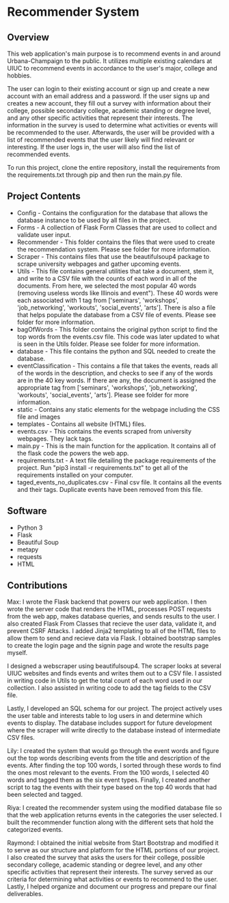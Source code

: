 # Recommender System

## Overview

This web application's main purpose is to recommend events in and around Urbana-Champaign to the public. It utilizes multiple existing calendars at UIUC to recommend events in accordance to the user's major, college and hobbies.

The user can login to their existing account or sign up and create a new account with an email address and a password. If the user signs up and creates a new account, they fill out a survey with information about their college, possible secondary college, academic standing or degree level, and any other specific activities that represent their interests. The information in the survey is used to determine what activities or events will be recommended to the user. Afterwards, the user will be provided with a list of recommended events that the user likely will find relevant or interesting. If the user logs in, the user will also find the list of recommended events.

To run this project, clone the entire repository, install the requirements from the requirements.txt through pip and then run the main.py file.

## Project Contents

* Config - Contains the configuration for the database that allows the database instance to be used by all files in the project.
* Forms - A collection of Flask Form Classes that are used to collect and validate user input. 
* Recommender - This folder contains the files that were used to create the recommendation system. Please see folder for more information.
* Scraper - This contains files that use the beautifulsoup4 package to scrape university webpages and gather upcoming events.
* Utils - This file contains general utilities that take a document, stem it, and write to a CSV file with the counts of each word in all of the documents. From here, we selected the most popular 40 words (removing useless words like Illinois and event"). These 40 words were each associated with 1 tag from \['seminars', 'workshops', 'job_networking', 'workouts', 'social_events', 'arts'\]. There is also a file that helps populate the database from a CSV file of events. Please see folder for more information.
* bagOfWords - This folder contains the original python script to find the top words from the events.csv file. This code was later updated to what is seen in the Utils folder. Please see folder for more information.
* database - This file contains the python and SQL needed to create the database.
* eventClassification - This contains a file that takes the events, reads all of the words in the description, and checks to see if any of the words are in the 40 key words. If there are any, the document is assigned the appropriate tag from \['seminars', 'workshops', 'job_networking', 'workouts', 'social_events', 'arts'\]. Please see folder for more information.
* static - Contains any static elements for the webpage including the CSS file and images
* templates - Contains all website (HTML) files.
* events.csv - This contains the events scraped from university webpages. They lack tags.
* main.py - This is the main function for the application. It contains all of the flask code the powers the web app.
* requirements.txt - A text file detailing the package requirements of the project. Run "pip3 install -r requirements.txt" to get all of the requirements installed on your computer.
* taged_events_no_duplicates.csv - Final csv file. It contains all the events and their tags. Duplicate events have been removed from this file.


## Software

* Python 3
* Flask 
* Beautiful Soup 
* metapy
* requests
* HTML


## Contributions

Max: I wrote the Flask backend that powers our web application. I then wrote the server code that renders the HTML, processes POST requests from the web app, makes database queries, and sends results to the user. I also created Flask From Classes that recieve the user data, validate it, and prevent CSRF Attacks. I added Jinja2 templating to all of the HTML files to allow them to send and recieve data via Flask. I obtained bootstrap samples to create the login page and the signin page and wrote the results page myself.

I designed a webscraper using beautifulsoup4. The scraper looks at several UIUC websites and finds events and writes them out to a CSV file. I assisted in writing code in Utils to get the total count of each word used in our collection. I also assisted in writing code to add the tag fields to the CSV file.

Lastly, I developed an SQL schema for our project. The project actively uses the user table and interests table to log users in and determine which events to display. The database includes support for future development where the scraper will write directly to the database instead of intermediate CSV files.

Lily: I created the system that would go through the event words and figure out the top words describing events from the title and description of the events. After finding the top 100 words, I sorted through these words to find the ones most relevant to the events. From the 100 words, I selected 40 words and tagged them as the six event types. Finally, I created another script to tag the events with their type based on the top 40 words that had been selected and tagged.  

Riya: I created the recommender system using the modified database file so that the web application returns events in the categories the user selected. I built the recommender function along with the different sets that hold the categorized events. 

Raymond: I obtained the initial website from Start Bootstrap and modified it to serve as our structure and platform for the HTML portions of our project. I also created the survey that asks the users for their college, possible secondary college, academic standing or degree level, and any other specific activities that represent their interests. The survey served as our criteria for determining what activities or events to recommend to the user. Lastly, I helped organize and document our progress and prepare our final deliverables.
